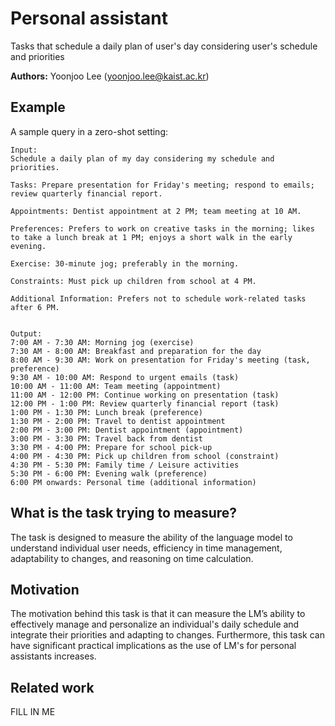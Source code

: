 # Personal assistant

Tasks that schedule a daily plan of user's day considering user's schedule and priorities

**Authors:** Yoonjoo Lee (yoonjoo.lee@kaist.ac.kr)

## Example

A sample query in a zero-shot setting:

```
Input:
Schedule a daily plan of my day considering my schedule and priorities.

Tasks: Prepare presentation for Friday's meeting; respond to emails; review quarterly financial report.

Appointments: Dentist appointment at 2 PM; team meeting at 10 AM.

Preferences: Prefers to work on creative tasks in the morning; likes to take a lunch break at 1 PM; enjoys a short walk in the early evening.

Exercise: 30-minute jog; preferably in the morning.

Constraints: Must pick up children from school at 4 PM.

Additional Information: Prefers not to schedule work-related tasks after 6 PM.


Output:
7:00 AM - 7:30 AM: Morning jog (exercise)
7:30 AM - 8:00 AM: Breakfast and preparation for the day 
8:00 AM - 9:30 AM: Work on presentation for Friday's meeting (task, preference)
9:30 AM - 10:00 AM: Respond to urgent emails (task)
10:00 AM - 11:00 AM: Team meeting (appointment)
11:00 AM - 12:00 PM: Continue working on presentation (task)
12:00 PM - 1:00 PM: Review quarterly financial report (task)
1:00 PM - 1:30 PM: Lunch break (preference)
1:30 PM - 2:00 PM: Travel to dentist appointment 
2:00 PM - 3:00 PM: Dentist appointment (appointment)
3:00 PM - 3:30 PM: Travel back from dentist
3:30 PM - 4:00 PM: Prepare for school pick-up 
4:00 PM - 4:30 PM: Pick up children from school (constraint)
4:30 PM - 5:30 PM: Family time / Leisure activities
5:30 PM - 6:00 PM: Evening walk (preference)
6:00 PM onwards: Personal time (additional information)
```

## What is the task trying to measure?

The task is designed to measure the ability of the language model to understand individual user needs, efficiency in time management, adaptability to changes, and reasoning on time calculation.

## Motivation

The motivation behind this task is that it can measure the LM’s ability to effectively manage and personalize an individual's daily schedule and integrate their priorities and adapting to changes. Furthermore, this task can have significant practical implications as the use of LM's for personal assistants increases.

## Related work

FILL IN ME